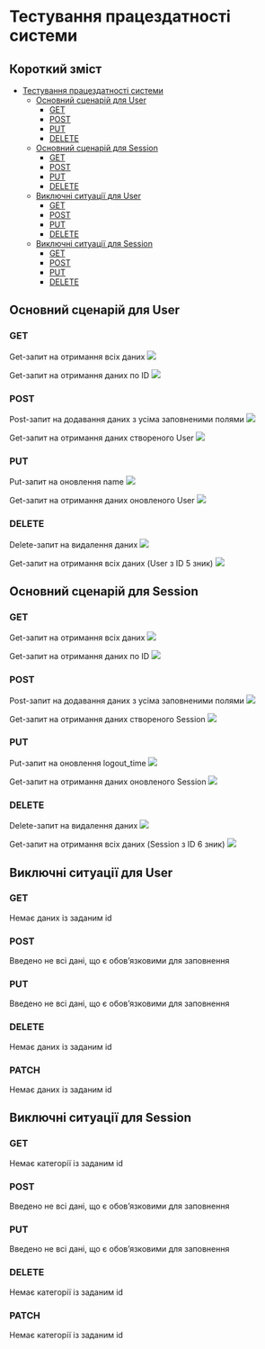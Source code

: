 # Тестування працездатності системи

## Короткий зміст

- [Тестування працездатності системи](#тестування-працездатності-системи)
  - [Основний сценарій для User](#основний-сценарій-для-user)
    - [GET](#get)
    - [POST](#post)
    - [PUT](#put)
    - [DELETE](#delete)
  - [Основний сценарій для Session](#основний-сценарій-для-session)
    - [GET](#get)
    - [POST](#post)
    - [PUT](#put)
    - [DELETE](#delete)
  - [Виключні ситуації для User](#виключні-ситуації-для-user)
    - [GET](#get)
    - [POST](#post)
    - [PUT](#put)
    - [DELETE](#delete)
  - [Виключні ситуації для Session](#виключні-ситуації-для-session)
    - [GET](#get)
    - [POST](#post)
    - [PUT](#put)
    - [DELETE](#delete)

## Основний сценарій для User
### GET
Get-запит на отримання всіх даних
![](./images/user-base/1.1.png)

Get-запит на отримання даних по ID
![](./images/user-base/1.2.png)

### POST
Post-запит на додавання даних з усіма заповненими полями
![](./images/user-base/2.1.png)

Get-запит на отримання даних створеного User
![](./images/user-base/2.2.png)

### PUT
Put-запит на оновлення name
![](./images/user-base/3.1.png)

Get-запит на отримання даних оновленого User
![](./images/user-base/3.2.png)

### DELETE
Delete-запит на видалення даних
![](./images/user-base/4.1.png)

Get-запит на отримання всіх даних (User з ID 5 зник)
![](./images/user-base/4.2.png)

## Основний сценарій для Session
### GET
Get-запит на отримання всіх даних
![](./images/session-base/1.1.png)

Get-запит на отримання даних по ID
![](./images/session-base/1.2.png)

### POST
Post-запит на додавання даних з усіма заповненими полями
![](./images/session-base/2.1.png)

Get-запит на отримання даних створеного Session
![](./images/session-base/2.2.png)

### PUT
Put-запит на оновлення logout_time
![](./images/session-base/3.1.png)

Get-запит на отримання даних оновленого Session
![](./images/session-base/3.2.png)

### DELETE
Delete-запит на видалення даних
![](./images/session-base/4.1.png)

Get-запит на отримання всіх даних (Session з ID 6 зник)
![](./images/session-base/4.2.png)

## Виключні ситуації для User
### GET
Немає даних із заданим id

### POST
Введено не всі дані, що є обов’язковими для заповнення

### PUT
Введено не всі дані, що є обов’язковими для заповнення

### DELETE
Немає даних із заданим id 

### PATCH
Немає даних із заданим id

## Виключні ситуації для Session

### GET
Немає категорії із заданим id

### POST
Введено не всі дані, що є обов’язковими для заповнення

### PUT
Введено не всі дані, що є обов’язковими для заповнення

### DELETE
Немає категорії із заданим id 

### PATCH
Немає категорії із заданим id

